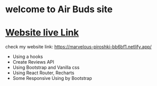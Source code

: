 # welcome to Air Buds site

# [Website live Link](https://marvelous-piroshki-bb6bf1.netlify.app/)
check my website link: https://marvelous-piroshki-bb6bf1.netlify.app/

* Using a hooks
* Create Reviews API
* Using Bootstrap and Vanilla css
* Using React Router, Recharts
* Some Responsive Using by Bootstrap 

